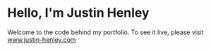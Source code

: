 # Hello, I'm Justin Henley

Welcome to the code behind my portfolio. To see it live, please visit www.justin-henley.com

